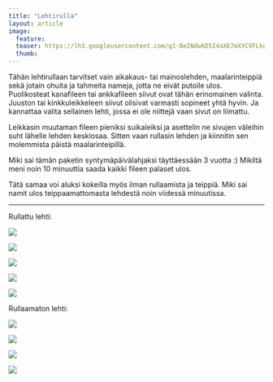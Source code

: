 ```yaml
---
title: "Lehtirulla"
layout: article
image:
  feature:
  teaser: https://lh3.googleusercontent.com/g1-BeINdwkD5I4aXE7mXYC9FLkgpLyYQ8BZebSGo2M8=w245
  thumb:
---
```


Tähän lehtirullaan tarvitset vain aikakaus- tai mainoslehden, maalarinteippiä sekä jotain ohuita ja tahmeita nameja, jotta ne eivät putoile ulos. Puolikosteat kanafileen tai ankkafileen siivut ovat tähän erinomainen valinta. Juuston tai kinkkuleikkeleen siivut olisivat varmasti sopineet yhtä hyvin. Ja kannattaa valita sellainen lehti, jossa ei ole niittejä vaan sivut on liimattu.

Leikkasin muutaman fileen pieniksi suikaleiksi ja asettelin ne sivujen väleihin suht lähelle lehden keskiosaa. Sitten vaan rullasin lehden ja kiinnitin sen molemmista päistä maalarinteipillä.

Miki sai tämän paketin syntymäpäivälahjaksi täyttäessään 3 vuotta :) Mikiltä meni noin 10 minuuttia saada kaikki fileen palaset ulos.

Tätä samaa voi aluksi kokeilla myös ilman rullaamista ja teippiä. Miki sai namit ulos teippaamattomasta lehdestä noin viidessä minuutissa.

---

Rullattu lehti:

[![](https://lh3.googleusercontent.com/qMi8T1R9XhbAMjRbNePwqko1oiq5kSSV9qo5mgcaHPo=w800)](https://lh3.googleusercontent.com/qMi8T1R9XhbAMjRbNePwqko1oiq5kSSV9qo5mgcaHPo=s0)

[![](https://lh3.googleusercontent.com/Z09yBJQGbWS8NFZUbk9zo92CtOBJaTIoWelhf-yx5Nw=w800)](https://lh3.googleusercontent.com/Z09yBJQGbWS8NFZUbk9zo92CtOBJaTIoWelhf-yx5Nw=s0)

[![](https://lh3.googleusercontent.com/QjmK9wrwOZDOYYI5TyzZWI73h6aqljoap3dTefbfFPM=w800)](https://lh3.googleusercontent.com/QjmK9wrwOZDOYYI5TyzZWI73h6aqljoap3dTefbfFPM=s0)

[![](https://lh3.googleusercontent.com/4tUi4Br-X4iD_GyoZTrtWODgK7YH-tTglSPUr4yHxIg=w800)](https://lh3.googleusercontent.com/4tUi4Br-X4iD_GyoZTrtWODgK7YH-tTglSPUr4yHxIg=s0)

[![](https://lh3.googleusercontent.com/FKAHv6PG7PzomG1uNIP00D73e5FDH65hIYL-0nT303E=w800)](https://lh3.googleusercontent.com/FKAHv6PG7PzomG1uNIP00D73e5FDH65hIYL-0nT303E=s0)

Rullaamaton lehti:

[![](https://lh3.googleusercontent.com/hxfQeiGC-OkkgvHgjy0QRyAnbTN74X1zcMPb-8jSegY=w800)](https://lh3.googleusercontent.com/hxfQeiGC-OkkgvHgjy0QRyAnbTN74X1zcMPb-8jSegY=s0)

[![](https://lh3.googleusercontent.com/ilDIVzzLNYJ8zLoOkJUe5YOh95ETeQF3PhE2rID0TeY=w800)](https://lh3.googleusercontent.com/ilDIVzzLNYJ8zLoOkJUe5YOh95ETeQF3PhE2rID0TeY=s0)

[![](https://lh3.googleusercontent.com/NadE_loeJdT7uUmeDiTIMHnFvIGSJrIOPLV0VB8JFnc=w800)](https://lh3.googleusercontent.com/NadE_loeJdT7uUmeDiTIMHnFvIGSJrIOPLV0VB8JFnc=s0)

[![](https://lh3.googleusercontent.com/Pmeoqw9AxIo3Q9C3Slg7HjH8gTNFlmik4rsOZKg2M5g=w800)](https://lh3.googleusercontent.com/Pmeoqw9AxIo3Q9C3Slg7HjH8gTNFlmik4rsOZKg2M5g=s0)
